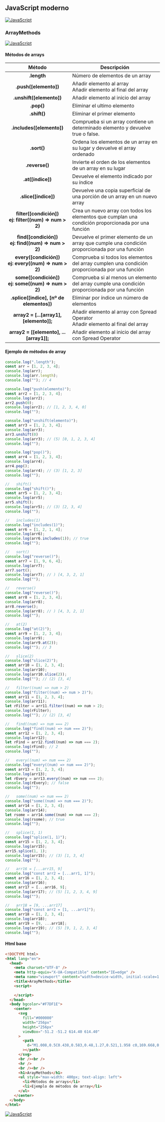 ## JavaScript moderno
[![JavaScript](https://img.shields.io/badge/JavaScript-F7DF1E?style=for-the-badge&logo=javascript&logoColor=white&labelColor=101010)](https://github.com/Alberto-mt/JavaScript_JQuery/blob/main/JavaScript/Apuntes/index.md)

### ArrayMethods
[![JavaScript](https://img.shields.io/badge/ArrayMethods-c08a44?style=for-the-badge&logo=javascript&logoColor=white&labelColor=101010)](https://github.com/Alberto-mt/JavaScript_JQuery/blob/main/JavaScript/Apuntes/categories/ArrayMethods.md)

#### Métodos de arrays
| Método  | Descripción  |
|:-:|---|
| **.length**  | Número de elementos de un array  |
| **.push(\[elemento\])**  | Añadir elemento al array <br>Añadir elemento al final del array  |
| **.unshift(\[elemento\])**  | Añadir elemento al inicio del array  |
| **.pop()**  | Eliminar el ultimo elemento  |
| **.shift()**  | Eliminar el primer elemento  |
| **.includes(\[elemento\])**  | Comprueba si un array contiene un determinado elemento y devuelve true o false.  |
| **.sort()**  | Ordena los elementos de un array en su lugar y devuelve el array ordenado  |
| **.reverse()**  | Invierte el orden de los elementos de un array en su lugar  |
| **.at(\[índice\])**  | Devuelve el elemento indicado por su índice  |
| **.slice(\[índice\])**  | Devuelve una copia superficial de una porción de un array en un nuevo array  |
| **filter(\[condición\])<br>ej: filter((num) => num > 2)**  | Crea un nuevo array con todos los elementos que cumplan una condición proporcionada por una función  |
| **find(\[condición\])<br>ej: find((num) => num > 2)**  | Devuelve el primer elemento de un array que cumple una condición proporcionada por una función  |
| **every(\[condición\])<br>ej: every((num) => num > 2)**  | Comprueba si todos los elementos del array cumplen una condición proporcionada por una función  |
| **some(\[condición\])<br>ej: some((num) => num > 2)**  | Comprueba si al menos un elemento del array cumple una condición proporcionada por una función  |
| **.splice(\[indice\], \[nº de elementos\])**  | Eliminar por índice un número de elementos  |
| **array2 = [...\[array1\], \[elemento\]];**  | Añadir elemento al array con Spread Operator<br>Añadir elemento al final del array  |
| **array2 = [\[elemento\], ...\[array1\]];**  | Añadir elemento al inicio del array con Spread Operator |

#### Ejemplo de métodos de array
```js
console.log(".length");
const arr = [1, 2, 3, 4];
console.log(arr);
console.log(arr.length);
console.log(""); // 4

console.log("push(elemento)");
const arr2 = [1, 2, 3, 4];
console.log(arr2);
arr2.push(0);
console.log(arr2); // [1, 2, 3, 4, 0]
console.log("");

console.log("unshift(elemento)");
const arr3 = [1, 2, 3, 4];
console.log(arr3);
arr3.unshift(0)
console.log(arr3); // (5) [0, 1, 2, 3, 4]
console.log("");

console.log("pop()");
const arr4 = [1, 2, 3, 4];
console.log(arr4);
arr4.pop();
console.log(arr4); // (3) [1, 2, 3]
console.log("");

//   shift()
console.log("shift()");
const arr5 = [1, 2, 3, 4];
console.log(arr5);
arr5.shift();
console.log(arr5); // (3) [2, 3, 4]
console.log("");

//   includes(1)
console.log("includes(1)");
const arr6 = [1, 2, 1, 4];
console.log(arr6);
console.log(arr6.includes(1)); // true
console.log(""); 

//   sort()
console.log("reverse()");
const arr7 = [1, 9, 6, 4];
console.log(arr7);
arr7.sort();
console.log(arr7); // ) [4, 3, 2, 1]
console.log("");

//   reverse()
console.log("reverse()");
const arr8 = [1, 2, 3, 4];
console.log(arr8);
arr8.reverse();
console.log(arr8); // ) [4, 3, 2, 1]
console.log("");

//   at(2)
console.log("at(2)");
const arr9 = [1, 2, 3, 4];
console.log(arr9);
console.log(arr9.at(2));
console.log(""); // 3

//   slice(2)
console.log("slice(2)");
const arr10 = [1, 2, 3, 4];
console.log(arr10);
console.log(arr10.slice(2));
console.log(""); // (2) [3, 4]

//   filter((num) => num > 2)
console.log("filter((num) => num > 2)");
const arr11 = [1, 2, 3, 4];
console.log(arr11);
let rFilter = arr11.filter((num) => num > 2);
console.log(rFilter);
console.log(""); // (2) [3, 4]

//   find((num) => num === 2)
console.log("find((num) => num === 2)");
const arr12 = [1, 2, 3, 4];
console.log(arr12);
let rFind = arr12.find((num) => num === 2);
console.log(rFind); // 2
console.log("");

//   every((num) => num === 2)
console.log("every((num) => num === 2)");
const arr13 = [1, 2, 3, 4];
console.log(arr13);
let rEvery = arr13.every((num) => num === 2);
console.log(rEvery); // false
console.log("");

//   some((num) => num === 2)
console.log("some((num) => num === 2)");
const arr14 = [1, 2, 3, 4];
console.log(arr14);
let rsome = arr14.some((num) => num === 2);
console.log(rsome); // true
console.log("");

//   splice(1, 1)
console.log("splice(1, 1)");
const arr15 = [1, 2, 3, 4];
console.log(arr15);
arr15.splice(1, 1);
console.log(arr15); // (3) [1, 3, 4]
console.log("");

//   arr16 = [...arr15, 9]
console.log("const arr2 = [...arr1, 1]");
const arr16 = [1, 2, 3, 4];
console.log(arr16);
const arr17 = [...arr16, 9];
console.log(arr17); // (5) [1, 2, 3, 4, 9]
console.log("");

//   arr18 = [9, ...arr17]
console.log("const arr2 = [1, ...arr1]");
const arr18 = [1, 2, 3, 4];
console.log(arr18);
const arr19 = [9, ...arr18];
console.log(arr19); // (5) [9, 1, 2, 3, 4]
console.log("");
```

#### Html base
```html
<!DOCTYPE html>
<html lang="en">
  <head>
    <meta charset="UTF-8" />
    <meta http-equiv="X-UA-Compatible" content="IE=edge" />
    <meta name="viewport" content="width=device-width, initial-scale=1.0" />
    <title>ArayMethods</title>
    <script>
      
    </script>
  </head>
  <body bgcolor="#F7DF1E">
    <center>
      <svg
        fill="#000000"
        width="256px"
        height="256px"
        viewBox="-51.2 -51.2 614.40 614.40"
      >
        <path
          d="M1.008,0.5C0.438,0.583,0.48,1.27,0.521,1.958 c0,169.668,0,339.31,0,508.974c169.364,1.135,340.808,0.162,510.979,0.486c0-170.309,0-340.61,0-510.918 C341.342,0.5,171.167,0.5,1.008,0.5z M259.893,452.167c-11.822,11.919-30.478,18.938-53.429,18.938 c-37.643,0-58.543-18.34-71.884-43.711c12.842-8.2,25.966-16.122,39.344-23.795c5.456,15.262,23.886,32.42,44.683,21.857 c13.183-6.699,11.661-27.01,11.661-49.054c0-45.773,0-98.578,0-139.872c-0.042-0.688-0.083-1.375,0.482-1.458 c15.707,0,31.413,0,47.116,0c0,36.788,0,78.402,0,117.529C277.866,395.199,280.91,430.988,259.893,452.167z M470.696,409.917 c-2.674,39.884-35.243,61.063-79.17,61.188c-43.062,0.124-70.624-19.013-87.433-48.567c12.085-8.317,25.778-15.017,38.375-22.822 c10.08,15.761,27.537,30.91,53.429,28.652c16.131-1.406,34.856-14.555,24.285-34.482c-5.127-9.66-17.516-14.567-28.656-19.425 c-35.352-15.424-76.828-29.571-72.861-84.992c1.327-18.514,9.852-31.525,20.889-40.796c11.311-9.5,26.46-15.867,46.629-16.511 c36.629-1.173,56.723,15.12,70.429,37.884c-11.664,8.891-24.514,16.608-37.401,24.281c-4.229-12.995-24.644-25.658-41.772-17.969 c-7.789,3.493-14.788,13.761-10.684,26.224c3.66,11.115,18.589,17.199,30.599,22.344 C433.706,340.486,474.331,355.693,470.696,409.917z"
        ></path>
      </svg>
      <br /><br />
      <hr />
      <br /><br />
      <h1>ArayMethods</h1>
      <ul style="max-width: 400px; text-align: left">
        <li>Métodos de arrays</li>
        <li>Ejemplo de métodos de array</li>
      </ul>
    </center>
  </body>
</html>
```

[![JavaScript](https://img.shields.io/badge/ArrayMethods-c08a44?style=for-the-badge&label=&#9650;&logoColor=white&labelColor=101010)](https://github.com/Alberto-mt/JavaScript_JQuery/blob/main/JavaScript/Apuntes/categories/ArrayMethods.md)
